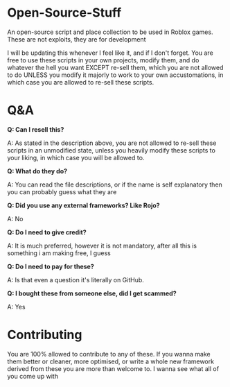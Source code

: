 # Open-Source-Stuff
An open-source script and place collection to be used in Roblox games. These are not exploits, they are for development

I will be updating this whenever I feel like it, and if I don't forget.
You are free to use these scripts in your own projects, modify them, and do whatever the hell you want EXCEPT re-sell them, which you are not allowed to do UNLESS you modify it majorly to work to your own accustomations, in which case you are allowed to re-sell these scripts.

# Q&A
**Q: Can I resell this?**

A: As stated in the description above, you are not allowed to re-sell these scripts in an unmodified state, unless you heavily modify these scripts to your liking, in which case you will be allowed to.

**Q: What do they do?**

A: You can read the file descriptions, or if the name is self explanatory then you can probably guess what they are

**Q: Did you use any external frameworks? Like Rojo?**

A: No

**Q: Do I need to give credit?**

A: It is much preferred, however it is not mandatory, after all this is something i am making free, I guess

**Q: Do I need to pay for these?**

A: Is that even a question it's literally on GitHub.

**Q: I bought these from someone else, did I get scammed?**

A: Yes

# Contributing
You are 100% allowed to contribute to any of these. If you wanna make them better or cleaner, more optimised, or write a whole new framework derived from these you are more than welcome to. I wanna see what all of you come up with
